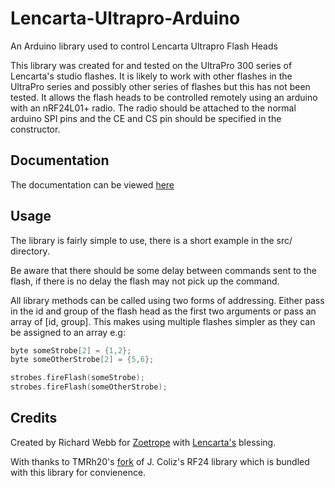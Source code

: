 Lencarta-Ultrapro-Arduino
=========================

An Arduino library used to control Lencarta Ultrapro Flash Heads

This library was created for and tested on the UltraPro 300 series of Lencarta's studio flashes. It is likely to work with other flashes in the UltraPro series and possibly other series of flashes but this has not been tested. It allows the flash heads to be controlled remotely using an arduino with an nRF24L01+ radio. The radio should be attached to the normal arduino SPI pins and the CE and CS pin should be specified in the constructor.

Documentation
-------------
The documentation can be viewed [here](https://zoetropeimaging.github.io/Lencarta-Ultrapro-Arduino/lib/lencarta_ultrapro/docs/html/classlencarta__ultrapro.html) 

Usage
-----
The library is fairly simple to use, there is a short example in the src/ directory. 

Be aware that there should be some delay between commands sent to the flash, if there is no delay the flash may not pick up
the command. 

All library methods can be called using two forms of addressing. Either pass in the id and group of the flash head as the first two arguments or pass an array of [id, group]. This makes using multiple flashes simpler as they can be assigned to an array e.g:

```c
byte someStrobe[2] = {1,2};
byte someOtherStrobe[2] = {5,6};

strobes.fireFlash(someStrobe);
strobes.fireFlash(someOtherStrobe);
```

Credits
-------
Created by Richard Webb for [Zoetrope](http://zoetrope.io) with [Lencarta's](http://lencarta.com/) blessing.

With thanks to TMRh20's [fork](https://github.com/TMRh20) of J. Coliz's RF24 library which is bundled with this library for convienence.
